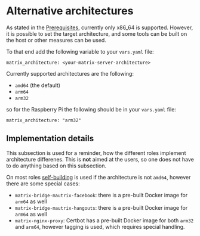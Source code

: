 # Alternative architectures
As stated in the [Prerequisites](prerequisites.md), currently only x86_64 is supported. However, it is possible to set the target architecture, and some tools can be built on the host or other measures can be used.

To that end add the following variable to your `vars.yaml` file:
```
matrix_architecture: <your-matrix-server-architecture>
```
Currently supported architectures are the following:
- `amd64` (the default)
- `arm64`
- `arm32`

so for the Raspberry Pi the following should be in your `vars.yaml` file:
```
matrix_architecture: "arm32"
```

## Implementation details
This subsection is used for a reminder, how the different roles implement architecture differenes. This is **not** aimed at the users, so one does not have to do anything based on this subsection.

On most roles [self-building](self-building.md) is used if the architecture is not `amd64`, however there are some special cases:
- `matrix-bridge-mautrix-facebook`: there is a pre-built Docker image for `arm64` as well
- `matrix-bridge-mautrix-hangouts`: there is a pre-built Docker image for `arm64` as well
- `matrix-nginx-proxy`: Certbot has a pre-built Docker image for both `arm32` and `arm64`, however tagging is used, which requires special handling.

